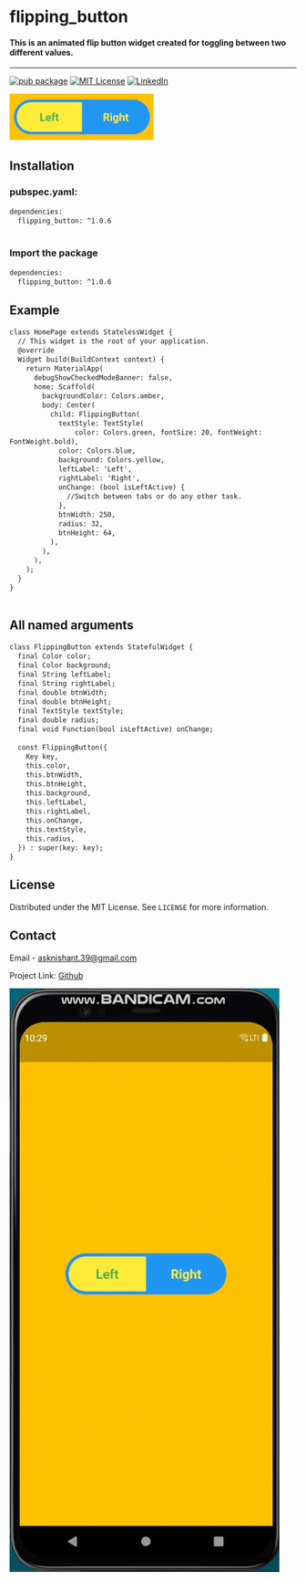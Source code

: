 # flipping_button

#### This is an animated flip button widget created for toggling between two different values.
*  *  *  *  *
[![pub package](https://img.shields.io/badge/pub-%5E1.1.0-blue)](https://pub.dev/packages/flipping_button)
[![MIT License][license-shield]][license-url]
[![LinkedIn][linkedin-shield]][linkedin-url]

![](https://github.com/asknishant/flipping_button/blob/master/Capture.PNG?raw=true)


## Installation
### pubspec.yaml:

```
dependencies:
  flipping_button: ^1.0.6
 
```
### Import the package
```
dependencies:
  flipping_button: ^1.0.6
```


## Example

```
class HomePage extends StatelessWidget {
  // This widget is the root of your application.
  @override
  Widget build(BuildContext context) {
    return MaterialApp(
      debugShowCheckedModeBanner: false,
      home: Scaffold(
        backgroundColor: Colors.amber,
        body: Center(
          child: FlippingButton(
            textStyle: TextStyle(
                color: Colors.green, fontSize: 20, fontWeight: FontWeight.bold),
            color: Colors.blue,
            background: Colors.yellow,
            leftLabel: 'Left',
            rightLabel: 'Right',
            onChange: (bool isLeftActive) {
              //Switch between tabs or do any other task.
            },
            btnWidth: 250,
            radius: 32,
            btnHeight: 64,
          ),
        ),
      ),
    );
  }
}
 
```
## All named arguments
```
class FlippingButton extends StatefulWidget {
  final Color color;
  final Color background;
  final String leftLabel;
  final String rightLabel;
  final double btnWidth;
  final double btnHeight;
  final TextStyle textStyle;
  final double radius;
  final void Function(bool isLeftActive) onChange;

  const FlippingButton({
    Key key,
    this.color,
    this.btnWidth,
    this.btnHeight,
    this.background,
    this.leftLabel,
    this.rightLabel,
    this.onChange,
    this.textStyle,
    this.radius,
  }) : super(key: key);  
}
```



<!-- LICENSE -->
## License

Distributed under the MIT License. See `LICENSE` for more information.


<!-- CONTACT -->
## Contact
Email - asknishant.39@gmail.com

Project Link: [Github](https://github.com/asknishant/Flipping_button/tree/master)

![](https://github.com/asknishant/flipping_button/blob/master/GIF.gif?raw=true)


[license-shield]: https://img.shields.io/github/license/othneildrew/Best-README-Template.svg?style=flat-square
[license-url]: https://github.com/asknishant/Flipping_button/blob/master/LICENSE
[linkedin-shield]: https://img.shields.io/badge/-LinkedIn-black.svg?style=flat-square&logo=linkedin&colorB=555
[linkedin-url]: https://www.linkedin.com/in/nishant-kumar-6a2460166/
